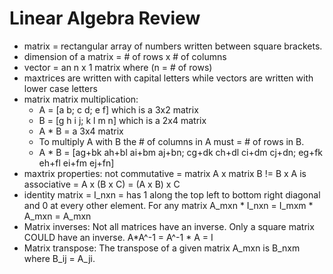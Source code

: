Linear Algebra Review
=====================
- matrix = rectangular array of numbers written between square brackets.
- dimension of a matrix = # of rows x # of columns
- vector = an n x 1 matrix where (n = # of rows)
- maxtrices are written with capital letters while vectors are written with lower case letters
- matrix matrix multiplication:
    + A = [a b; c d; e f] which is a 3x2 matrix
    + B = [g h i j; k l m n] which is a 2x4 matrix
    + A * B = a 3x4 matrix
    + To multiply A with B the # of columns in A must = # of rows in B.
    + A * B = [ag+bk ah+bl ai+bm aj+bn; cg+dk ch+dl ci+dm cj+dn; eg+fk eh+fl ei+fm ej+fn]
- maxtrix properties: 
not commutative = matrix A x matrix B != B x A 
is associative = A x (B x C) = (A x B) x C
- identity matrix = I_nxn = has 1 along the top left to bottom right diagonal and 0 at every other element. For any matrix A_mxn * I_nxn = I_mxm * A_mxn = A_mxn
- Matrix inverses: Not all matrices have an inverse. Only a square matrix COULD have an inverse. A*A^-1 = A^-1 * A = I
- Matrix transpose: The transpose of a given matrix A_mxn is B_nxm where B_ij = A_ji.

    




